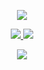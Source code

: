 <p align="center">
  <a href="https://wakatime.com/@d81925c0-7c50-42a0-bae5-bcf07529bf32"><img src="https://wakatime.com/badge/user/d81925c0-7c50-42a0-bae5-bcf07529bf32.svg?style=flat" /></a>
</p>

<p align="center">
  <tr>
    <td align="center" style="padding=0;width=50%;">
      <a href="https://github.com/notmeta">
      <img src="https://github-stats-readme-vercel.vercel.app/api/?username=notmeta&theme=dark&show_icons=true&hide_title=true&count_private=true&include_all_commits=true&enable_animations=true" />
    </td>
      <td align="center" style="padding=0;width=50%;">
      <a href="https://github.com/notmeta">
      <img src="https://github-readme-stats.vercel.app/api/wakatime?username=notmeta&layout=compact&langs_count=10&disable_animations=true" />
    </td>
  </tr>
</p>

<p align="center">
  <tr>
    <td align="center" style="padding=0;width=50%;">
      <a href="https://github.com/notmeta">
      <img src="https://github-readme-streak-stats.herokuapp.com?user=notmeta&theme=tokyonight_duo&hide_border=true&ring=000000&currStreakLabel=5ae87c&sideNums=5ae87c&dates=979797&sideLabels=5ae87c&currStreakNum=5ae87c&border=DD2727&stroke=00000000&background=00000000&fire=FF7600" />
    </td>
  </tr>
</p>
